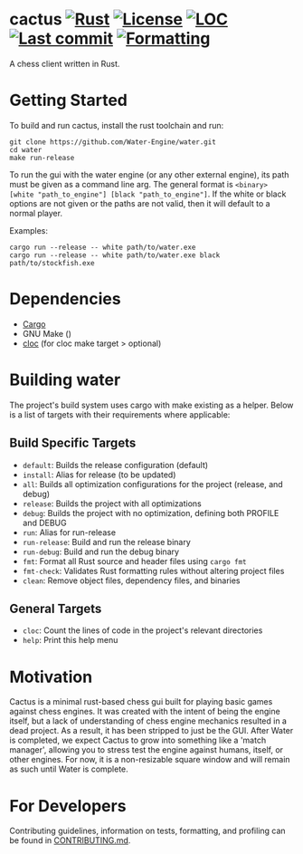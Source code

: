 # cactus [![Rust](https://img.shields.io/static/v1?label=Rust&message=2024&labelColor=gray&color=F1592A)](https://github.com/rust-lang/rust) [![License](https://img.shields.io/github/license/Water-Engine/cactus)](LICENSE) [![LOC](https://img.shields.io/endpoint?url=https://raw.githubusercontent.com/Water-Engine/cactus/loc/.github/loc_badge.json)](https://github.com/Water-Engine/cactus/actions/workflows/loc.yml) [![Last commit](https://img.shields.io/github/last-commit/Water-Engine/cactus)](https://github.com/Water-Engine/cactus) [![Formatting](https://github.com/Water-Engine/cactus/actions/workflows/format.yml/badge.svg)](https://github.com/Water-Engine/cactus/actions/workflows/format.yml)
A chess client written in Rust.

# Getting Started
To build and run cactus, install the rust toolchain and run:
```shell
git clone https://github.com/Water-Engine/water.git
cd water
make run-release
```
To run the gui with the water engine (or any other external engine), its path must be given as a command line arg. The general format is `<binary> [white "path_to_engine"] [black "path_to_engine"]`. If the white or black options are not given or the paths are not valid, then it will default to a normal player.

Examples:
```shell
cargo run --release -- white path/to/water.exe
cargo run --release -- white path/to/water.exe black path/to/stockfish.exe
```

# Dependencies
- [Cargo](https://doc.rust-lang.org/beta/book/ch01-01-installation.html)
- GNU Make ()
- [cloc](https://github.com/AlDanial/cloc) (for cloc make target > optional)

# Building water
The project's build system uses cargo with make existing as a helper. Below is a list of targets with their requirements where applicable:

## Build Specific Targets
- `default`: Builds the release configuration (default)
- `install`: Alias for release (to be updated)
- `all`: Builds all optimization configurations for the project (release, and debug)
- `release`: Builds the project with all optimizations
- `debug`: Builds the project with no optimization, defining both PROFILE and DEBUG
- `run`: Alias for run-release
- `run-release`: Build and run the release binary
- `run-debug`: Build and run the debug binary
- `fmt`: Format all Rust source and header files using `cargo fmt`
- `fmt-check`: Validates Rust formatting rules without altering project files
- `clean`: Remove object files, dependency files, and binaries

## General Targets
- `cloc`: Count the lines of code in the project's relevant directories
- `help`: Print this help menu

# Motivation
Cactus is a minimal rust-based chess gui built for playing basic games against chess engines. It was created with the intent of being the engine itself, but a lack of understanding of chess engine mechanics resulted in a dead project. As a result, it has been stripped to just be the GUI. After Water is completed, we expect Cactus to grow into something like a 'match manager', allowing you to stress test the engine against humans, itself, or other engines. For now, it is a non-resizable square window and will remain as such until Water is complete.

# For Developers
Contributing guidelines, information on tests, formatting, and profiling can be found in [CONTRIBUTING.md](.github/CONTRIBUTING.md).
